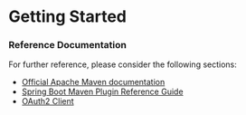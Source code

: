 # Getting Started

### Reference Documentation
For further reference, please consider the following sections:

* [Official Apache Maven documentation](https://maven.apache.org/guides/index.html)
* [Spring Boot Maven Plugin Reference Guide](https://docs.spring.io/spring-boot/docs/2.2.2.RELEASE/maven-plugin/)
* [OAuth2 Client](https://docs.spring.io/spring-boot/docs/2.2.2.RELEASE/reference/htmlsingle/#boot-features-security-oauth2-client)

